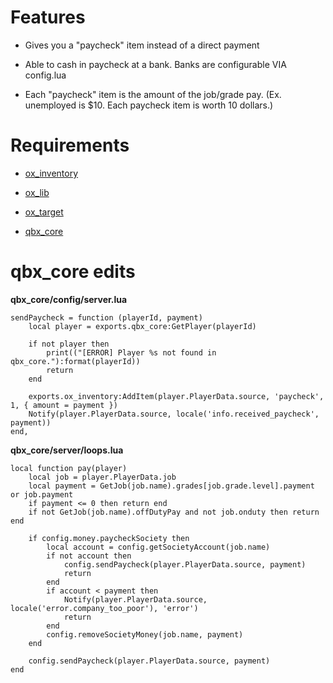 # Features

- Gives you a "paycheck" item instead of a direct payment

- Able to cash in paycheck at a bank. Banks are configurable VIA config.lua

- Each "paycheck" item is the amount of the job/grade pay. (Ex. unemployed is $10. Each paycheck item is worth 10 dollars.)

# Requirements

- [ox_inventory](https://github.com/overextended/ox_inventory)

- [ox_lib](https://github.com/overextended/ox_lib)

- [ox_target](https://github.com/overextended/ox_target)

- [qbx_core](https://github.com/Qbox-project/qbx_core)

# qbx_core edits

**qbx_core/config/server.lua**

```
sendPaycheck = function (playerId, payment)
    local player = exports.qbx_core:GetPlayer(playerId)

    if not player then
        print(("[ERROR] Player %s not found in qbx_core."):format(playerId))
        return
    end

    exports.ox_inventory:AddItem(player.PlayerData.source, 'paycheck', 1, { amount = payment })
    Notify(player.PlayerData.source, locale('info.received_paycheck', payment))
end,
```

**qbx_core/server/loops.lua**

```
local function pay(player)
    local job = player.PlayerData.job
    local payment = GetJob(job.name).grades[job.grade.level].payment or job.payment
    if payment <= 0 then return end
    if not GetJob(job.name).offDutyPay and not job.onduty then return end

    if config.money.paycheckSociety then
        local account = config.getSocietyAccount(job.name)
        if not account then
            config.sendPaycheck(player.PlayerData.source, payment)
            return
        end
        if account < payment then
            Notify(player.PlayerData.source, locale('error.company_too_poor'), 'error')
            return
        end
        config.removeSocietyMoney(job.name, payment)
    end

    config.sendPaycheck(player.PlayerData.source, payment)
end
```
